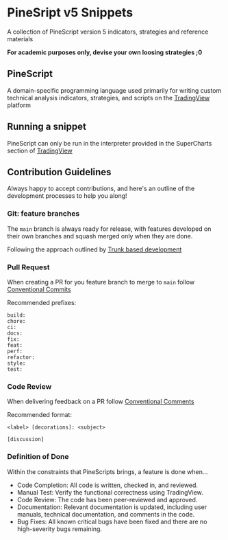# PineSript v5 Snippets
A collection of PineScript version 5  indicators, strategies and reference materials

**For academic purposes only, devise your own loosing strategies ;0**

## PineScript
A domain-specific programming language used primarily for writing custom technical analysis indicators, strategies, and scripts on the [TradingView](https://www.tradingview.com/) platform

## Running a snippet
PineScript can only be run in the interpreter provided in the SuperCharts section of [TradingView](https://www.tradingview.com/)


## Contribution Guidelines
Always happy to accept contributions, and here's an outline of the development processes to help you along!

### Git: feature branches
The `main` branch is always ready for release, with features developed on their own branches and squash merged only when they are done.

Following the approach outlined by [Trunk based development](https://trunkbaseddevelopment.com/)


### Pull Request
When creating a PR for you feature branch to merge to `main` follow [Conventional Commits](https://www.conventionalcommits.org/en/v1.0.0/)

Recommended prefixes:
```text 
build:
chore:
ci:
docs:
fix:
feat:
perf:
refactor:
style:
test:
```


### Code Review
When delivering feedback on a PR follow [Conventional Comments](https://conventionalcomments.org/)

Recommended format:
```text 
<label> [decorations]: <subject>

[discussion]
```

### Definition of Done
Within the constraints that PineScripts brings, a feature is done when...

- Code Completion: All code is written, checked in, and reviewed.
- Manual Test: Verify the functional correctness using TradingView.
- Code Review: The code has been peer-reviewed and approved.
- Documentation: Relevant documentation is updated, including user manuals, technical documentation, and comments in the code.
- Bug Fixes: All known critical bugs have been fixed and there are no high-severity bugs remaining.

